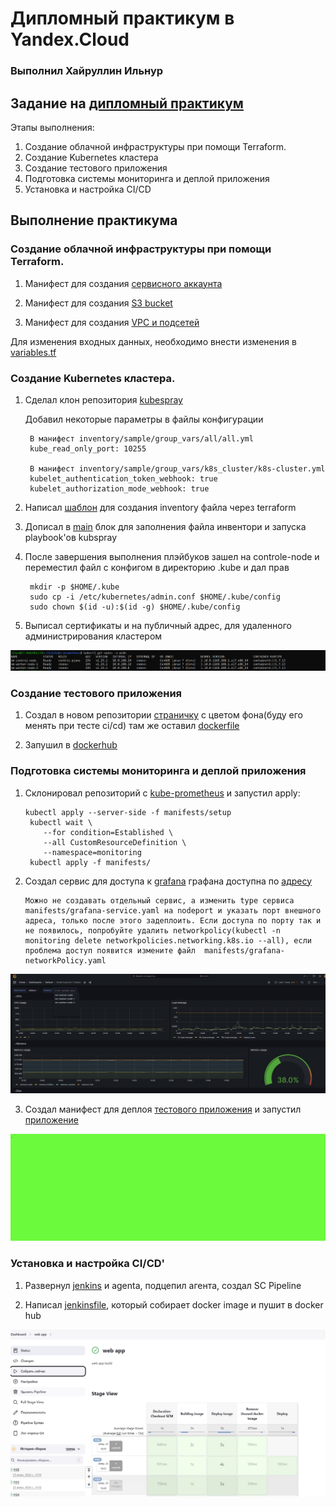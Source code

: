 # Дипломный практикум в Yandex.Cloud 

### Выполнил Хайруллин Ильнур

## Задание на [дипломный практикум](https://github.com/netology-code/devops-diplom-yandexcloud)

Этапы выполнения:

1) Создание облачной инфраструктуры при помощи Terraform.
2) Создание Kubernetes кластера
3) Создание тестового приложения
4) Подготовка cистемы мониторинга и деплой приложения
5) Установка и настройка CI/CD

## Выполнение практикума

### Создание облачной инфраструктуры при помощи Terraform.

1) Манифест для создания  [сервисного аккаунта](https://github.com/khayrullinii/devops-netology/tree/master/devops-diplom-2024-khayrullin/YC-terraform/sa.tf)

2) Манифест для создания [S3 bucket](https://github.com/khayrullinii/devops-netology/tree/master/devops-diplom-2024-khayrullin/YC-terraform/bucket.tf)

3) Манифест для создания [VPC и подсетей](https://github.com/khayrullinii/devops-netology/tree/master/devops-diplom-2024-khayrullin/YC-terraform/vpc.tf)

Для изменения входных данных, необходимо внести изменения в [variables.tf](https://github.com/khayrullinii/devops-netology/tree/master/devops-diplom-2024-khayrullin/YC-terraform/variables.tf)

### Создание Kubernetes кластера.

1) Сделал клон репозитория [kubespray](https://github.com/kubernetes-sigs/kubespray)

    Добавил некоторые параметры в файлы конфигурации
    
        В манифест inventory/sample/group_vars/all/all.yml
        kube_read_only_port: 10255

        В манифест inventory/sample/group_vars/k8s_cluster/k8s-cluster.yml
        kubelet_authentication_token_webhook: true
        kubelet_authorization_mode_webhook: true

2) Написал [шаблон](https://github.com/khayrullinii/devops-netology/tree/master/devops-diplom-2024-khayrullin/YC-terraform/hosts.tftpl) для создания inventory файла через terraform 

3) Дописал в [main](https://github.com/khayrullinii/devops-netology/tree/master/devops-diplom-2024-khayrullin/YC-terraform/main.tf) блок для заполнения файла инвентори и запуска playbook'ов kubspray

4) После завершения выполнения плэйбуков зашел на controle-node и переместил файл с конфигом в директорию .kube и дал прав

        mkdir -p $HOME/.kube
        sudo cp -i /etc/kubernetes/admin.conf $HOME/.kube/config
        sudo chown $(id -u):$(id -g) $HOME/.kube/config

5) Выписал сертификаты и на публичный адрес, для удаленного администрирования кластером

![3](img/3.png)

### Создание тестового приложения

1) Создал в новом репозитории [страничку](https://github.com/khayrullinii/test_app) c цветом фона(буду его менять при тесте ci/cd) там же оставил [dockerfile](https://github.com/khayrullinii/test_app)

2) Запушил в [dockerhub](https://hub.docker.com/r/khayrullinii/app-nginx)


### Подготовка cистемы мониторинга и деплой приложения

1)  Склонировал репозиторий с [kube-prometheus](https://github.com/prometheus-operator/kube-prometheus) и запустил apply:

        kubectl apply --server-side -f manifests/setup
         kubectl wait \
         	--for condition=Established \
         	--all CustomResourceDefinition \
         	--namespace=monitoring
         kubectl apply -f manifests/

2) Создал сервис для доступа к  [grafana](https://github.com/khayrullinii/devops-netology/tree/master/devops-diplom-2024-khayrullin/kube_config/grafana.tf) графана доступна по [адресу](http://158.160.116.57:30003//)

       Можно не создавать отдельный сервис, а изменить type сервиса manifests/grafana-service.yaml на nodeport и указать порт внешного адреса, только после этого задеплоить. Если доступа по порту так и не появилось, попробуйте удалить networkpolicy(kubectl -n monitoring delete networkpolicies.networking.k8s.io --all), если проблема доступ появится измените файл  manifests/grafana-networkPolicy.yaml

![2](img/2.png)

3) Создал манифест для деплоя [тестового приложения](https://github.com/khayrullinii/devops-netology/tree/master/devops-diplom-2024-khayrullin/kube_config/deploy.tf) и запустил [приложение](http://158.160.116.57:30080//)

![5](img/5.png)

### Установка и настройка CI/CD'

1) Развернул [jenkins](http://178.154.205.122:8080/) и agenta, подцепил агента, создал SC Pipeline

2)  Написал [jenkinsfile](https://github.com/khayrullinii/test_app/blob/master/Jenkinsfile), который собирает docker image и пушит в docker hub

![4](img/4.png)



